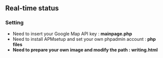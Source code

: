 ## Real-time status

### Setting 

* Need to insert your Google Map API key : <b>mainpage.php</b>
* Need to install APMsetup and set your own phpadmin account : <b>php files<b>
* Need to prepare your own image and modify the path : <b>writing.html<b> 
